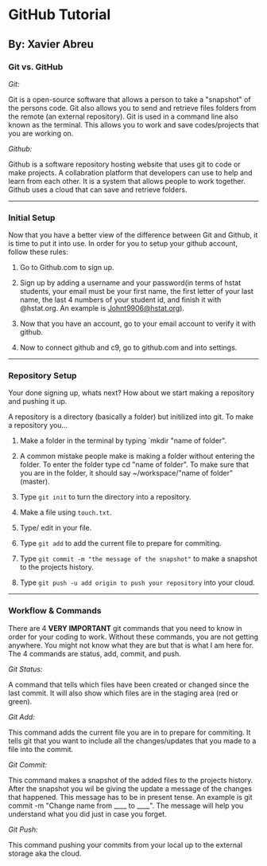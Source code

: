 # GitHub Tutorial

By: Xavier Abreu
---
### Git vs. GitHub
_Git:_

Git is a open-source software that allows a person to take a "snapshot" of the persons code. Git also allows you to send and retrieve files folders from the remote (an external repository). Git is used in a command line also known as the terminal. This allows you to work and save codes/projects that you are working on.

_Github:_

Github is a software repository hosting website that uses git to code or make projects. A collabration platform that developers can use to help and learn from each other. It is a system that allows people to work together. Github uses a cloud that can save and retrieve folders. 


---
### Initial Setup
Now that you have a better view of the difference between Git and Github, it is time to put it into use. In order for you to setup your github account, follow these rules:

1. Go to Github.com to sign up.

2. Sign up by adding a username and your password(in terms of hstat students, your email must be your first name, the first letter of your last name, the last 4 numbers of your student id, and finish it with @hstat.org. An example is Johnt9906@hstat.org).

3. Now that you have an account, go to your email account to verify it with github. 

4. Now to connect github and c9, go to github.com and into settings.


---
### Repository Setup
Your done signing up, whats next? How about we start making a repository and pushing it up.

A repository is a directory (basically a folder) but initilized into git. To make a repository you...

1. Make a folder in the terminal by typing `mkdir "name of folder".

2. A common mistake people make is making a folder without entering the folder. To enter the folder type cd "name of folder". To make sure that you are in the folder, it should say ~/workspace/"name of folder" (master).

3. Type `git init` to turn the directory into a repository.  

4. Make a file using `touch.txt`. 

5. Type/ edit in your file.  

6. Type `git add` to add the current file to prepare for commiting.  

7. Type `git commit -m "the message of the snapshot"` to make a snapshot to the projects history.  

8. Type `git push -u add origin to push your repository` into your cloud.  


---
### Workflow & Commands
There are 4 **VERY IMPORTANT** git commands that you need to know in order for your coding to work. Without these commands, you are not getting anywhere. You might not know what they are but that is what I am here for. The 4 commands are status, add, commit, and push.

_Git Status:_

A command that tells which files have been created or changed since the last commit. It will also show which files are in the staging area (red or green).

_Git Add:_

This command adds the current file you are in to prepare for commiting. It tells git that you want to include all the changes/updates that you made to a file into the commit.

_Git Commit:_

This command makes a snapshot of the added files to the projects history. After the snapshot you wil be giving the update a message of the changes that happened. This message has to be in present tense. An example is git commit -m "Change name from ____ to ____". The message will help you understand what you did just in case you forget.

_Git Push:_

This command pushing your commits from your local up to the external storage aka the cloud.